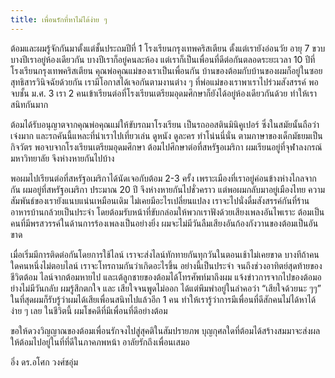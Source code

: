 ```yaml
---
title: เพื่อนรักที่หาไม่ได้ง่าย ๆ
---
```



ต้อมและผมรู้จักกันมาตั้งแต่ชั้นประถมปีที่ 1 โรงเรียนกรุงเทพคริสเตียน ตั้งแต่เรายังอ่อนวัย อายุ 7 ขวบ บางปีเราอยู่ห้องเดียวกัน บางปีเราก็อยู่คนละห้อง แต่เราก็เป็นเพื่อนที่ดีต่อกันตลอดระยะเวลา 10 ปีที่โรงเรียนกรุงเทพคริสเตียน คุณพ่อคุณแม่ของเราเป็นเพื่อนกัน บ้านของต้อมกับบ้านของผมก็อยู่ในซอยสุทธิสารวินิจฉัยด้วยกัน เรามีโอกาสได้เจอกันตามงานต่าง ๆ ที่พ่อแม่ของเราพาเราไปร่วมสังสรรค์ พอจบชั้น ม.ศ. 3 เรา 2 คนเข้าเรียนต่อที่โรงเรียนเตรียมอุดมศึกษาก็ยังได้อยู่ห้องเดียวกันด้วย  ทำให้เราสนิทกันมาก

ต้อมได้รับอนุญาตจากคุณพ่อคุณแม่ให้ขับรถมาโรงเรียน เป็นรถออสตินมินิคูเปอร์ ซึ่งในสมัยนั้นถือว่าเจ๋งมาก และรถคันนี้แหละที่นำเราไปเที่ยวเล่น ดูหนัง ดูละคร ทำโน่นนี่นั่น ตามภาษาของเด็กมัธยมเป็นกิจวัตร พอจบจากโรงเรียนเตรียมอุดมศึกษา ต้อมไปศึกษาต่อที่สหรัฐอเมริกา ผมเรียนอยู่ที่จุฬาลงกรณ์มหาวิทยาลัย จึงห่างหายกันไปบ้าง

พอผมไปเรียนต่อที่สหรัฐอเมริกาได้นัดเจอกับต้อม 2-3 ครั้ง เพราะเมืองที่เราอยู่ค่อนข้างห่างไกลจากกัน ผมอยู่ที่สหรัฐอเมริกา ประมาณ 20 ปี จึงห่างหายกันไปชั่วคราว แต่พอผมกลับมาอยู่เมืองไทย ความสัมพันธ์ของเรายังแนบแน่นเหมือนเดิม ไม่เคยมีอะไรเปลี่ยนแปลง เราจะไปนั่งดื่มสังสรรค์กันที่ร้านอาหารบ้านกล้วยเป็นประจำ โดยต้อมรับหน้าที่ขับกล่อมให้พวกเราฟังด้วยเสียงเพลงอันไพเราะ ต้อมเป็นคนที่มีพรสวรรค์ในด้านการร้องเพลงเป็นอย่างยิ่ง ผมจะไม่มีวันลืมเสียงอันก้องกังวานของต้อมเป็นอันขาด

เมื่อเริ่มมีการติดต่อกันโดยการใช้ไลน์ เราจะส่งไลน์ทักทายกันทุกวันในตอนเช้าไม่เคยขาด บางทีถ้าคนใดคนหนึ่งไม่ตอบไลน์ เราจะโทรถามกันว่าเกิดอะไรขึ้น อย่างนี้เป็นประจำ จนถึงช่วงอาทิตย์สุดท้ายของชีวิตต้อม ไลน์จากต้อมหายไป และเต้ลูกชายของต้อมได้โทรศัพท์มาถึงผม แจ้งข่าวการจากไปของต้อมอย่างไม่มีวันกลับ ผมรู้สึกตกใจ และ เสียใจจนพูดไม่ออก ได้แต่พึมพำอยู่ในลำคอว่า “เสียใจด้วยนะ ๆๆ” ในที่สุดผมก็รับรู้ว่าผมได้เสียเพื่อนสนิทไปแล้วอีก 1 คน ทำให้เรารู้ว่าการมีเพื่อนที่ดีสักคนไม่ได้หาได้ง่าย ๆ เลย ในชีวิตนี้ ผมโชคดีที่มีเพื่อนที่ดีอย่างต้อม

ขอให้ดวงวิญญาณของต้อมเพื่อนรักจงไปสู่สุคติในสัมปรายภพ บุญกุศลใดที่ต้อมได้สร้างสมมาจะส่งผลให้ต้อมไปอยู่ในที่ที่ดีในภาคภพหน้า อาลัยรักถึงเพื่อนเสมอ

อิ่ง ดร.อโศก วงศ์ชอุ่ม

